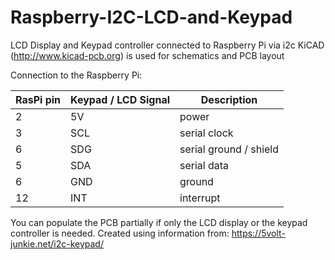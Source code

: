 # Raspberry-I2C-LCD-and-Keypad
LCD Display and Keypad controller connected to Raspberry Pi via i2c
KiCAD (http://www.kicad-pcb.org) is used for schematics and PCB layout

Connection to the Raspberry Pi:

RasPi pin | Keypad / LCD Signal|Description
----------|--------------------|-----------
2|5V|power
3|SCL|serial clock
6|SDG|serial ground / shield
5|SDA|serial data
6|GND|ground
12|INT|interrupt

You can populate the PCB partially if only the LCD display or the keypad
controller is needed.
Created using information from: https://5volt-junkie.net/i2c-keypad/  
